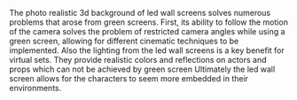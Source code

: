 The photo realistic 3d background of led wall screens solves numerous problems that arose from green screens.
First, its ability to follow the motion of the camera solves the problem of restricted camera angles while using a green screen, allowing for different cinematic techniques to be implemented.
Also the lighting from the led wall screens is a key benefit for virtual sets. 
They provide realistic colors and reflections on actors and props which can not be achieved by green screen
Ultimately the led wall screen allows for the characters to seem more embedded in their environments. 
